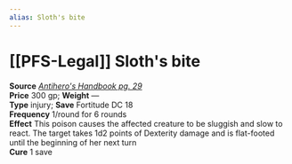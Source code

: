 ```yaml
---
alias: Sloth's bite
---
```


# [[PFS-Legal]] Sloth's bite

**Source** [_Antihero's Handbook pg. 29_](http://paizo.com/products/btpy9s2i?Pathfinder-Player-Companion-Antiheros-Handbook)  
**Price** 300 gp; **Weight** —  
**Type** injury; **Save** Fortitude DC 18  
**Frequency** 1/round for 6 rounds  
**Effect** This poison causes the affected creature to be sluggish and slow to react. The target takes 1d2 points of Dexterity damage and is flat-footed until the beginning of her next turn  
**Cure** 1 save
